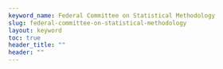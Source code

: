 ```yaml
---
keyword_name: Federal Committee on Statistical Methodology
slug: federal-committee-on-statistical-methodology
layout: keyword
toc: true
header_title: ""
header: ""
---
```

